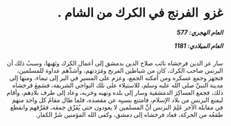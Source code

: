 <h1 dir="rtl">غزو  الفرنج في الكرك من الشام .</h1>

<h5 dir="rtl">العام الهجري:  577

العام الميلادي: 1181

</h5>

<p dir="rtl">سار عز الدين فرخشاه نائب صلاح الدين بدمشق إلى أعمال الكرك ونَهَبها، وسببُ ذلك أن البرنس صاحب الكرك، كان من شياطين الفرنج ومَرَدتهم، وأشدِّهم عداوة للمسلمين، فتجهز وجمع عسكره ومن أمكنه الجمع، وعزم على المسيرِ في البر إلى تيماء، ومنها إلى مدينة النبيِّ صلى الله عليه وسلم، للاستيلاء على تلك النواحي الشريفة، فسَمِعَ فرخشاه ذلك، فجمع العساكِرَ الدمشقية وسار إلى بلده ونهبه وخربه، وعاد إلى طرف بلادِهم، وأقام ليمنع البرنس من بلاد الإسلام، فامتنع بسببِه عن مقصده، فلما طال مقامُ كل واحد منهم في مقابلة الآخر عَلِمَ البرنس أنَّ المسلمين لا يعودون حتى يُفَرِّق جمعَه، ففَرَّقهم وانقطع طمَعُه من الحركة، فعاد فرخشاه إلى دمشق، وكفى الله المؤمنين شَرَّ الكفار.</p></br>
